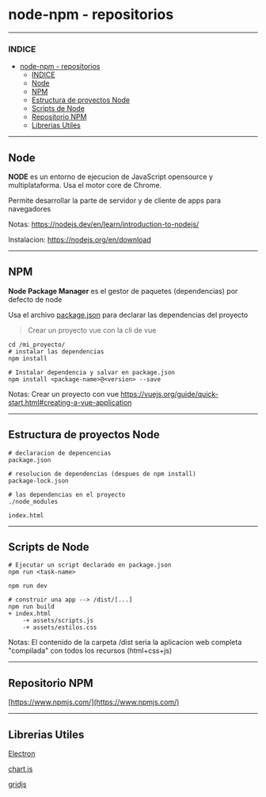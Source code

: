 # node-npm - repositorios
---

### INDICE

- [node-npm - repositorios](#node-npm---repositorios)
    - [INDICE](#indice)
  - [Node](#node)
  - [NPM](#npm)
  - [Estructura de proyectos Node](#estructura-de-proyectos-node)
  - [Scripts de Node](#scripts-de-node)
  - [Repositorio NPM](#repositorio-npm)
  - [Librerias Utiles](#librerias-utiles)


---

## Node

**NODE** es un entorno de ejecucion de JavaScript opensource y multiplataforma. Usa el motor core de Chrome.

Permite desarrollar la parte de servidor y de cliente de apps para navegadores

Notas:
https://nodejs.dev/en/learn/introduction-to-nodejs/

Instalacion:
https://nodejs.org/en/download

---

## NPM


**Node Package Manager** es el gestor de paquetes (dependencias) por defecto de node

Usa el archivo [package.json](https://github.com/jlportus/ClasesIntegracionLibrerias/tree/main/ApuntesYEjemplos/Sesion12/vue-project/package.json) para declarar las dependencias del proyecto

>Crear un proyecto vue con la cli de vue

```
cd /mi_proyecto/
# instalar las dependencias
npm install

# Instalar dependencia y salvar en package.json
npm install <package-name>@<version> --save 
```

Notas:
Crear un proyecto con vue https://vuejs.org/guide/quick-start.html#creating-a-vue-application

---

## Estructura de proyectos Node

```
# declaracion de depencencias
package.json

# resolucion de dependencias (despues de npm install)
package-lock.json

# las dependencias en el proyecto
./node_modules

index.html
```

---

## Scripts de Node

```
# Ejecutar un script declarado en package.json
npm run <task-name>

npm run dev

# construir una app --> /dist/[...]
npm run build
+ index.html
    -+ assets/scripts.js
    -+ assets/estilos.css
```

Notas:
El contenido de la carpeta /dist seria la aplicacion web completa "compilada" con todos los recursos (html+css+js)

---

## Repositorio NPM

[https://www.npmjs.com/](https://www.npmjs.com/)

---

## Librerias Utiles

[Electron](https://www.npmjs.com/package/electron)

[chart.js](https://www.npmjs.com/package/chart.js)

[gridjs](https://gridjs.io/)